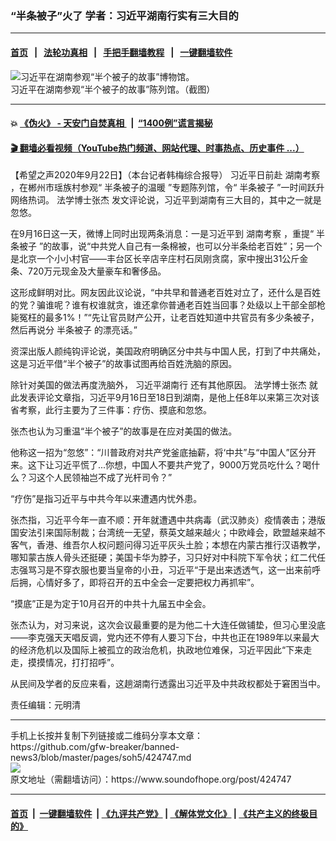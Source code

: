 ### “半条被子”火了 学者：习近平湖南行实有三大目的
------------------------

#### [首页](https://github.com/gfw-breaker/banned-news3/blob/master/README.md) &nbsp;&nbsp;|&nbsp;&nbsp; [法轮功真相](https://github.com/begood0513/basic/blob/master/README.md)  &nbsp;&nbsp;|&nbsp;&nbsp; [手把手翻墙教程](https://github.com/gfw-breaker/guides/wiki)  &nbsp;&nbsp;|&nbsp;&nbsp; [一键翻墙软件](https://github.com/gfw-breaker/nogfw/blob/master/README.md)  



<div><img alt="习近平在湖南参观“半个被子的故事”博物馆。" src="https://img.soundofhope.org/2020-09/20200919105938906-1600831184036.jpg"/>
<br/><figcaption class="caption">
 习近平在湖南参观“半个被子的故事”陈列馆。（截图）
</figcaption></div><hr/>

#### 💥 [《伪火》 - 天安门自焚真相 ](http://158.247.195.190:10000/videos/blog/weihuo.html)&nbsp; |&nbsp; [“1400例”谎言揭秘  ](http://158.247.195.190:10000/videos/blog/jiexi1400.html)

#### [ 🎬  翻墙必看视频（YouTube热门频道、网站代理、时事热点、历史事件 ...）](https://github.com/gfw-breaker/links/blob/master/banned.md)

<div><div class="Content__Wrapper sc-1bvya0-0 grZQxZ">
 <p class="meta-top">
  <span class="meta">
   【希望之声2020年9月22日】（本台记者韩梅综合报导）
  </span>
  习近平日前赴
  <ok href="/term/382030">
   湖南考察
  </ok>
  ，在郴州市瑶族村参观“
  <ok href="/term/382033">
   半条被子的温暖
  </ok>
  ”专题陈列馆，令“
  <ok href="/term/378358">
   半条被子
  </ok>
  ”一时间跃升网络热词。
  <ok href="/term/382036">
   法学博士张杰
  </ok>
  发文评论说，习近平到湖南有三大目的，其中之一就是忽悠。
 </p>
 <p>
  在9月16日这一天，微博上同时出现两条消息：一是习近平到
  <ok href="/term/382030">
   湖南考察
  </ok>
  ，重提“
  <ok href="/term/378358">
   半条被子
  </ok>
  ”的故事，说“中共党人自己有一条棉被，也可以分半条给老百姓”；另一个是北京一个小小村官——丰台区长辛店辛庄村石凤刚贪腐，家中搜出31公斤金条、720万元现金及大量豪车和奢侈品。
 </p>
 <div class="AD_Embed__Wrap-sc-1xslmin-0 igMuqX module desktop">
  <div>
  </div>
 </div>
 <p>
  这形成鲜明对比。网友因此议论说，“中共早和普通老百姓对立了，还什么是百姓的党？骗谁呢？谁有权谁就贪，谁还拿你普通老百姓当回事？处级以上干部全部枪毙冤枉的最多1%！”“先让官员财产公开，让老百姓知道中共官员有多少条被子，然后再说分
  <ok href="/term/378358">
   半条被子
  </ok>
  的漂亮话。”
 </p>
 <p>
  资深出版人颜纯钩评论说，美国政府明确区分中共与中国人民，打到了中共痛处，这是习近平借“半个被子”的故事试图再给百姓洗脑的原因。
 </p>
 <p>
  除针对美国的做法再度洗脑外，
  <ok href="/term/382039">
   习近平湖南行
  </ok>
  还有其他原因。
  <ok href="/term/382036">
   法学博士张杰
  </ok>
  就此发表评论文章指，习近平9月16日至18日到湖南，是他上任8年以来第三次对该省考察，此行主要为了三件事：疗伤、摸底和忽悠。
 </p>
 <p>
  张杰也认为习重温“半个被子”的故事是在应对美国的做法。
 </p>
 <p>
  他称这一招为“忽悠”：“川普政府对共产党釜底抽薪，将‘中共”与“中国人”区分开来。这下让习近平慌了...你想，中国人不要共产党了，9000万党员吃什么？喝什么？习这个人民领袖岂不成了光杆司令？”
 </p>
 <p>
  “疗伤”是指习近平与中共今年以来遭遇内忧外患。
 </p>
 <p>
  张杰指，习近平今年一直不顺：开年就遭遇中共病毒（武汉肺炎）疫情袭击；港版国安法引来国际制裁；台湾统一无望，蔡英文越来越火；中欧峰会，欧盟越来越不客气，香港、维吾尔人权问题问得习近平灰头土脸；本想在内蒙古推行汉语教学，哪知蒙古族人骨头还挺硬；美国卡华为脖子，习只好对中科院下军令状；红二代任志强骂习是不穿衣服也要当皇帝的小丑，习近平“于是出来透透气，这一出来前呼后拥，心情好多了，即将召开的五中全会一定要把权力再抓牢”。
 </p>
 <p>
  “摸底”正是为定于10月召开的中共十九届五中全会。
 </p>
 <p>
  张杰认为，对习来说，这次会议最重要的是为他二十大连任做铺垫，但习心里没底——李克强天天唱反调，党内还不停有人要习下台，中共也正在1989年以来最大的经济危机以及国际上被孤立的政治危机，执政地位难保，习近平因此“下来走走，摸摸情况，打打招呼”。
 </p>
 <p>
  从民间及学者的反应来看，这趟湖南行透露出习近平及中共政权都处于窘困当中。
 </p>
 <p class="meta-btm">
  责任编辑：元明清
 </p>
</div>
</div>
<hr/>
手机上长按并复制下列链接或二维码分享本文章：<br/>
https://github.com/gfw-breaker/banned-news3/blob/master/pages/soh5/424747.md <br/>
<a href='https://github.com/gfw-breaker/banned-news3/blob/master/pages/soh5/424747.md'><img src='https://github.com/gfw-breaker/banned-news3/blob/master/pages/soh5/424747.md.png'/></a> <br/>
原文地址（需翻墙访问）：https://www.soundofhope.org/post/424747


------------------------
#### [首页](https://github.com/gfw-breaker/banned-news3/blob/master/README.md) &nbsp;|&nbsp; [一键翻墙软件](https://github.com/gfw-breaker/nogfw/blob/master/README.md) &nbsp;| [《九评共产党》](https://github.com/gfw-breaker/9ping.md/blob/master/README.md#九评之一评共产党是什么) | [《解体党文化》](https://github.com/gfw-breaker/jtdwh.md/blob/master/README.md) | [《共产主义的终极目的》](https://github.com/gfw-breaker/gczydzjmd.md/blob/master/README.md)


<img src='http://gfw-breaker.win/banned-news3/pages/soh5/424747.md' width='0px' height='0px'/>
